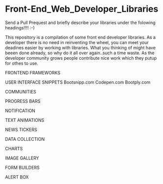 # Front-End_Web_Developer_Libraries

Send a Pull Prequest and briefly describe your libraries under the folowing headings!!!! :-)

This repository is a compilation of some front end developer libraries. As a developer there is no need in reinventing the wheel, you can meet your deadines easier by working with libraries. What you thinking of might have beeen done already, so why do it all over again..such a time waste. As the developer community grows people contribute nice work which they putup for othes to use.


FRONTEND FRAMEWORKS

USER INTERFACE SNIPPETS
Bootsnipp.com
Codepen.com
Bootply.com

COMMUNITIES

PROGRESS BARS

NOTIFICATION

TEXT ANIMATIONS

NEWS TICKERS

DATA COLLECTION

CHARTS

IMAGE GALLERY 

FORM BUILDERS

ALERT BOX



